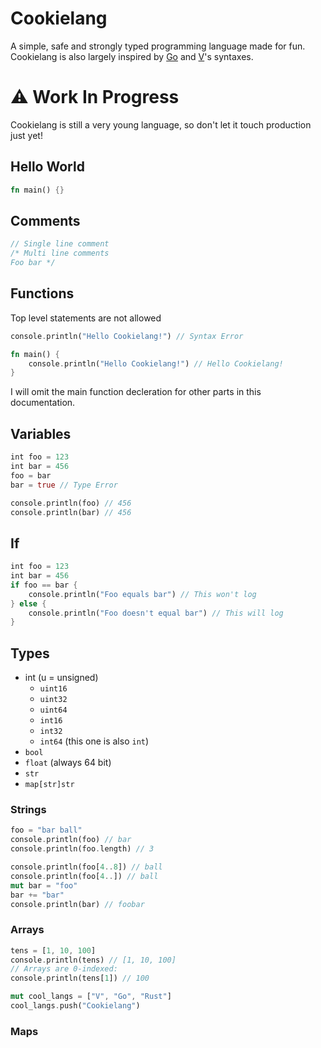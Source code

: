 # Cookielang
A simple, safe and strongly typed programming language made for fun.
Cookielang is also largely inspired by [Go](https://golang.org/) and [V](https://vlang.io)'s syntaxes.

# ⚠ Work In Progress
Cookielang is still a very young language, so don't let it touch production just yet!

## Hello World
```rust
fn main() {}
```

## Comments
```rust
// Single line comment
/* Multi line comments
Foo bar */
```

## Functions
Top level statements are not allowed
```rust
console.println("Hello Cookielang!") // Syntax Error
```
```rust
fn main() {
    console.println("Hello Cookielang!") // Hello Cookielang!
}
```
I will omit the main function decleration for other parts in this documentation.
## Variables
```rust
int foo = 123
int bar = 456
foo = bar
bar = true // Type Error

console.println(foo) // 456
console.println(bar) // 456
```
## If
```rust
int foo = 123
int bar = 456
if foo == bar {
    console.println("Foo equals bar") // This won't log
} else {
    console.println("Foo doesn't equal bar") // This will log
}
```
## Types
- int (u = unsigned)
    - `uint16`
    - `uint32`
    - `uint64`
    - `int16`
    - `int32`
    - `int64` (this one is also `int`)
- `bool`
- `float` (always 64 bit)
- `str`
- `map[str]str`
### Strings
```rust
foo = "bar ball"
console.println(foo) // bar
console.println(foo.length) // 3

console.println(foo[4..8]) // ball
console.println(foo[4..]) // ball
mut bar = "foo"
bar += "bar"
console.println(bar) // foobar
```

### Arrays
```rust
tens = [1, 10, 100]
console.println(tens) // [1, 10, 100]
// Arrays are 0-indexed:
console.println(tens[1]) // 100

mut cool_langs = ["V", "Go", "Rust"]
cool_langs.push("Cookielang")
```
### Maps
